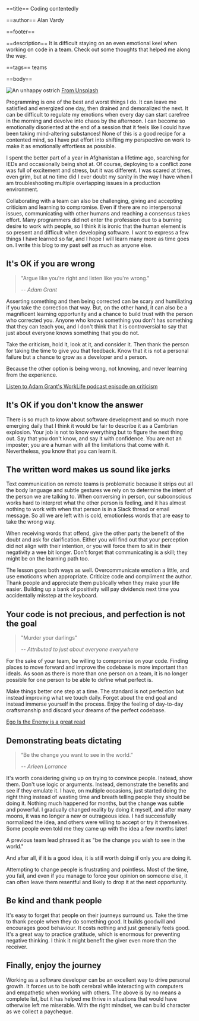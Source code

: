 ==title==
Coding contentedly

==author==
Alan Vardy

==footer==

==description==
It is difficult staying on an even emotional keel when working on code in a team. Check out some thoughts that helped me along the way.

==tags==
teams

==body==

![An unhappy ostrich](ostrich.jpg "An unhappy ostrich")
[From Unsplash](https://unsplash.com/photos/DOqXcvrrmSM)

Programming is one of the best and worst things I do. It can leave me satisfied and energized one day, then drained and demoralized the next. It can be difficult to regulate my emotions when every day can start carefree in the morning and devolve into chaos by the afternoon. I can become so emotionally disoriented at the end of a session that it feels like I could have been taking mind-altering substances! None of this is a good recipe for a contented mind, so I have put effort into shifting my perspective on work to make it as emotionally effortless as possible.

I spent the better part of a year in Afghanistan a lifetime ago, searching for IEDs and occasionally being shot at. Of course, deploying to a conflict zone was full of excitement and stress, but it was different. I was scared at times, even grim, but at no time did I ever doubt my sanity in the way I have when I am troubleshooting multiple overlapping issues in a production environment.

Collaborating with a team can also be challenging, giving and accepting criticism and learning to compromise. Even if there are no interpersonal issues, communicating with other humans and reaching a consensus takes effort. Many programmers did not enter the profession due to a burning desire to work with people, so I think it is ironic that the human element is so present and difficult when developing software. I want to express a few things I have learned so far, and I hope I will learn many more as time goes on. I write this blog to my past self as much as anyone else.

## It's OK if you are wrong

> "Argue like you're right and listen like you're wrong."
>
> _-- Adam Grant_

Asserting something and then being corrected can be scary and humiliating if you take the correction that way. But, on the other hand, it can also be a magnificent learning opportunity and a chance to build trust with the person who corrected you. Anyone who knows something you don't has something that they can teach you, and I don't think that it is controversial to say that just about everyone knows something that you do not.

Take the criticism, hold it, look at it, and consider it. Then thank the person for taking the time to give you that feedback. Know that it is not a personal failure but a chance to grow as a developer and a person.

Because the other option is being wrong, not knowing, and never learning from the experience.

[Listen to Adam Grant's WorkLife podcast episode on criticism](https://www.ted.com/talks/worklife_with_adam_grant_how_to_love_criticism?language=en)

## It's OK if you don't know the answer

There is so much to know about software development and so much more emerging daily that I think it would be fair to describe it as a Cambrian explosion. Your job is not to know everything but to figure the next thing out. Say that you don't know, and say it with confidence. You are not an imposter; you are a human with all the limitations that come with it. Nevertheless, you know that you can learn it.

## The written word makes us sound like jerks

Text communication on remote teams is problematic because it strips out all the body language and subtle gestures we rely on to determine the intent of the person we are talking to. When conversing in person, our subconscious works hard to interpret what the other person is feeling, and it has almost nothing to work with when that person is in a Slack thread or email message. So all we are left with is cold, emotionless words that are easy to take the wrong way.

When receiving words that offend, give the other party the benefit of the doubt and ask for clarification. Either you will find out that your perception did not align with their intention, or you will force them to sit in their negativity a wee bit longer. Don't forget that communicating is a skill; they might be on the learning path too.

The lesson goes both ways as well. Overcommunicate emotion a little, and use emoticons when appropriate. Criticize code and compliment the author. Thank people and appreciate them publically when they make your life easier. Building up a bank of positivity will pay dividends next time you accidentally misstep at the keyboard.

## Your code is not precious, and perfection is not the goal

> "Murder your darlings"
>
> _-- Attributed to just about everyone everywhere_

For the sake of your team, be willing to compromise on your code. Finding places to move forward and improve the codebase is more important than ideals. As soon as there is more than one person on a team, it is no longer possible for one person to be able to define what perfect is.

Make things better one step at a time. The standard is not perfection but instead improving what we touch daily. Forget about the end goal and instead immerse yourself in the process. Enjoy the feeling of day-to-day craftsmanship and discard your dreams of the perfect codebase.  

[Ego Is the Enemy is a great read](https://www.goodreads.com/book/show/27036528-ego-is-the-enemy)

## Demonstrating beats dictating

> “Be the change you want to see in the world.”
>
> _-- Arleen Lorrance_

It's worth considering giving up on trying to convince people. Instead, show them. Don't use logic or arguments. Instead, demonstrate the benefits and see if they emulate it. I have, on multiple occasions, just started doing the right thing instead of wasting time and breath telling people they should be doing it. Nothing much happened for months, but the change was subtle and powerful. I gradually changed reality by doing it myself, and after many moons, it was no longer a new or outrageous idea. I had successfully normalized the idea, and others were willing to accept or try it themselves. Some people even told me they came up with the idea a few months later!

A previous team lead phrased it as "be the change you wish to see in the world."

And after all, if it is a good idea, it is still worth doing if only you are doing it.

Attempting to change people is frustrating and pointless. Most of the time, you fail, and even if you manage to force your opinion on someone else, it can often leave them resentful and likely to drop it at the next opportunity.

## Be kind and thank people

It's easy to forget that people on their journeys surround us. Take the time to thank people when they do something good. It builds goodwill and encourages good behaviour. It costs nothing and just generally feels good. It's a great way to practice gratitude, which is enormous for preventing negative thinking. I think it might benefit the giver even more than the receiver.

## Finally, enjoy the journey

Working as a software developer can be an excellent way to drive personal growth. It forces us to be both cerebral while interacting with computers and empathetic when working with others. The above is by no means a complete list, but it has helped me thrive in situations that would have otherwise left me miserable. With the right mindset, we can build character as we collect a paycheque.
